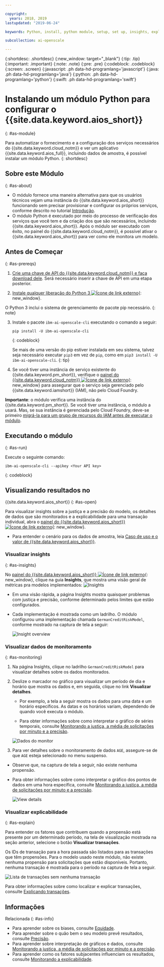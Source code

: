 ```yaml
---

copyright:
  years: 2018, 2019
lastupdated: "2019-06-24"

keywords: Python, install, python module, setup, set up, insights, explainability

subcollection: ai-openscale

---
```


{:shortdesc: .shortdesc}
{:new_window: target="_blank"}
{:tip: .tip}
{:important: .important}
{:note: .note}
{:pre: .pre}
{:codeblock: .codeblock}
{:screen: .screen}
{:javascript: .ph data-hd-programlang='javascript'}
{:java: .ph data-hd-programlang='java'}
{:python: .ph data-hd-programlang='python'}
{:swift: .ph data-hd-programlang='swift'}

# Instalando um módulo Python para configurar o {{site.data.keyword.aios_short}}
{: #as-module}

Para automatizar o fornecimento e a configuração dos serviços necessários do {{site.data.keyword.cloud_notm}} e ver um aplicativo {{site.data.keyword.aios_full}}, incluindo dados de amostra, é possível instalar um módulo Python.
{: shortdesc}

## Sobre este Módulo
{: #as-about}

- O módulo fornece uma maneira alternativa para que os usuários técnicos vejam uma instância do {{site.data.keyword.aios_short}} funcionando sem precisar provisionar e configurar os próprios serviços, conforme descrito no tutorial [Introdução](/docs/services/ai-openscale?topic=ai-openscale-gettingstarted).
- O módulo Python é executado por meio do processo de verificação dos serviços que você tem e da criação dos que são necessários, incluindo {{site.data.keyword.aios_short}}. Após o módulo ser executado com êxito, no painel do {{site.data.keyword.cloud_notm}}, é possível ativar o {{site.data.keyword.aios_short}} para ver como ele monitora um modelo.

## Antes de Começar
{: #as-prereqs}

1. [Crie uma chave de API do {{site.data.keyword.cloud_notm}} e faça download dele](/docs/iam?topic=iam-userapikey#create_user_key). Será necessário inserir a chave de API em uma etapa posterior.

2. [Instale qualquer liberação do Python 3 ![Ícone de link externo](../../icons/launch-glyph.svg "Ícone de link externo")](https://www.python.org/downloads/){: new_window}.

  O Python 3 inclui o sistema de gerenciamento de pacote pip necessário.
  {: note}

3. Instale o pacote `ibm-ai-openscale-cli` executando o comando a seguir:

    ```
    pip install -U ibm-ai-openscale-cli
    ```
    {: codeblock}

    Se mais de uma versão do pip estiver instalada em seu sistema, talvez seja necessário executar `pip3` em vez de `pip`, como em `pip3 install -U ibm-ai-openscale-cli`.
    {: tip}

4. Se você tiver uma instância de serviço existente do {{site.data.keyword.pm_short}}, verifique o [painel do {{site.data.keyword.cloud_notm}} ![Ícone de link externo](../../icons/launch-glyph.svg "Ícone de link externo")](https://{DomainName}){: new_window} para assegurar que o serviço seja gerenciado pelo {{site.data.keyword.iamshort}} (IAM), não pelo Cloud Foundry.

  **Importante**: o módulo verifica uma instância do {{site.data.keyword.pm_short}}. Se você tiver uma instância, o módulo a usará. Mas, se sua instância é gerenciada pelo Cloud Foundry, deve-se primeiro [migrá-la para um grupo de recursos do IAM antes de executar o módulo](/docs/resources?topic=resources-migrate#migrate).

## Executando o módulo
{: #as-run}

Execute o
seguinte comando:

```
ibm-ai-openscale-cli --apikey <Your API key>
```
{: codeblock}

## Visualizando resultados no
{{site.data.keyword.aios_short}}
{: #as-open}

Para visualizar insights sobre a justiça e a precisão do modelo, os detalhes de dados que são monitorados e a explicabilidade para uma transação individual, abra o [painel do {{site.data.keyword.aios_short}} ![Ícone de link externo](../../icons/launch-glyph.svg "Ícone de link externo")](https://aiopenscale.cloud.ibm.com/aiopenscale/){: new_window}.

- Para entender o cenário para os dados de amostra, leia [Caso de uso e o valor de {{site.data.keyword.aios_short}}](/docs/services/ai-openscale?topic=ai-openscale-gettingstarted#gs-use).

### Visualizar insights
{: #as-insights}

No [painel do {{site.data.keyword.aios_short}} ![Ícone de link externo](../../icons/launch-glyph.svg "Ícone de link externo")](https://aiopenscale.cloud.ibm.com/aiopenscale/){: new_window}, clique na guia **Insights**, que mostra uma visão geral de métricas pra modelos implementados: ![Insights](images/insight-dash-tab.png)

- Em uma visão rápida, a página Insights mostra quaisquer problemas com justiça e precisão, conforme determinado pelos limites que estão configurados.

- Cada implementação é mostrada como um ladrilho. O módulo configurou uma implementação chamada `GermanCreditRiskModel`, conforme mostrado na captura de tela a seguir:

  ![Insight overview](images/setup01-0206.png)

### Visualizar dados de monitoramento
{: #as-monitoring}

1. Na página Insights, clique no ladrilho `GermanCreditRiskModel` para visualizar detalhes sobre os dados monitorados.
2. Deslize o marcador no gráfico para visualizar um período de dia e horário que mostra os dados e, em seguida, clique no link **Visualizar detalhes**.

   - Por exemplo, a tela a seguir mostra os dados para uma data e um horário específicos. As datas e os horários variam, dependendo de quando você executa o módulo.

   - Para obter informações sobre como interpretar o gráfico de séries temporais, consulte [Monitorando a justiça, a média de solicitações por minuto e a precisão](/docs/services/ai-openscale?topic=ai-openscale-it-ov).

    ![Dados do monitor](images/setup02-0206.png)

3. Para ver detalhes sobre o monitoramento de dados `AGE`, assegure-se de que `AGE` esteja selecionado no menu suspenso.

  - Observe que, na captura de tela a seguir, não existe nenhuma propensão.

  - Para obter informações sobre como interpretar o gráfico dos pontos de dados em uma hora específica, consulte [Monitorando a justiça, a média de solicitações por minuto e a precisão](/docs/services/ai-openscale?topic=ai-openscale-it-ov#it-intp).

    ![View details](images/setup03-0206.png)

### Visualizar explicabilidade
{: #as-explain}

Para entender os fatores que contribuem quando a propensão está presente por um determinado período, na tela de visualização mostrada na seção anterior, selecione o botão **Visualizar transações**.

Os IDs de transação para a hora passada são listados para as transações que têm propensões. Para o modelo usado neste módulo, não existe nenhuma propensão para solicitações que estão disponíveis. Portanto, nenhuma transação é mostrada para o período na captura de tela a seguir.

  ![Lista de transações sem nenhuma transação](images/setup06-0206.png)

Para obter informações sobre como localizar e explicar transações, consulte [Explicando transações](/docs/services/ai-openscale?topic=ai-openscale-ie-ov#ie-view).

## Informações
Relacionada
{: #as-info}

- Para aprender sobre os biases, consulte [Equidade](/docs/services/ai-openscale?topic=ai-openscale-mf-monitor).
- Para aprender sobre o quão bem o seu modelo prevê resultados, consulte [Precisão](/docs/services/ai-openscale?topic=ai-openscale-acc-monitor).
- Para aprender sobre interpretação de gráficos e dados, consulte [Monitorando a justiça, a média de solicitações por minuto e a precisão](/docs/services/ai-openscale?topic=ai-openscale-it-ov).
- Para aprender como os fatores subjacentes influenciam os resultados, consulte [Monitorando a explicabilidade](/docs/services/ai-openscale?topic=ai-openscale-ie-ov).
